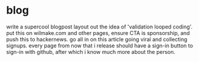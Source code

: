 # blog

write a supercool blogpost layout out the idea of 'validation looped coding'. put this on wilmake.com and other pages, ensure CTA is sponsorship, and push this to hackernews. go all in on this article going viral and collecting signups. every page from now that i release should have a sign-in button to sign-in with github, after which i know much more about the person.
